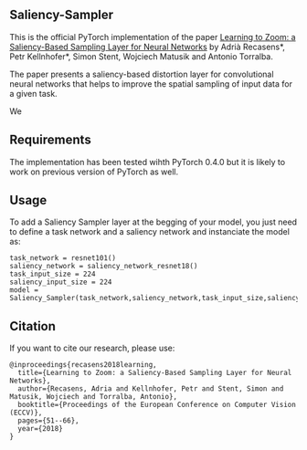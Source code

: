 ## Saliency-Sampler
This is the official PyTorch implementation of the paper [Learning to Zoom: a Saliency-Based Sampling Layer for Neural Networks](http://openaccess.thecvf.com/content_ECCV_2018/papers/Adria_Recasens_Learning_to_Zoom_ECCV_2018_paper.pdf) by Adrià Recasens*, Petr Kellnhofer*, Simon Stent, Wojciech Matusik and Antonio Torralba.

The paper presents a saliency-based distortion layer for convolutional neural networks that helps to improve the spatial sampling of input data for a given task.

We 



## Requirements
The implementation has been tested wihth PyTorch 0.4.0 but it is likely to work on previous version of PyTorch as well. 

## Usage
To add a Saliency Sampler layer at the begging of your model, you just need to define a task network and a saliency network and instanciate the model as:
```
task_network = resnet101()
saliency_network = saliency_network_resnet18()
task_input_size = 224
saliency_input_size = 224
model = Saliency_Sampler(task_network,saliency_network,task_input_size,saliency_input_size)
```


## Citation
If you want to cite our research, please use:
```
@inproceedings{recasens2018learning,
  title={Learning to Zoom: a Saliency-Based Sampling Layer for Neural Networks},
  author={Recasens, Adria and Kellnhofer, Petr and Stent, Simon and Matusik, Wojciech and Torralba, Antonio},
  booktitle={Proceedings of the European Conference on Computer Vision (ECCV)},
  pages={51--66},
  year={2018}
}
```